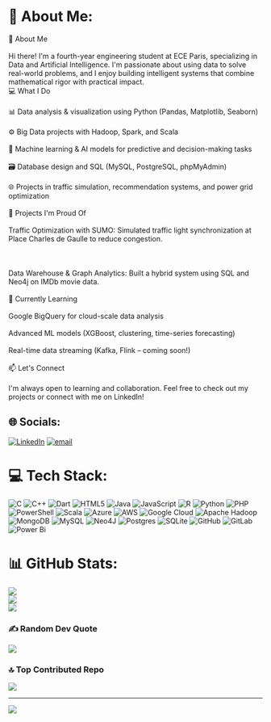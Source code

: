 # 💫 About Me:
👋 About Me<br><br>Hi there! I'm a fourth-year engineering student at ECE Paris, specializing in Data and Artificial Intelligence. I'm passionate about using data to solve real-world problems, and I enjoy building intelligent systems that combine mathematical rigor with practical impact.<br>💻 What I Do<br><br>    📊 Data analysis & visualization using Python (Pandas, Matplotlib, Seaborn)<br><br>    ⚙️ Big Data projects with Hadoop, Spark, and Scala<br><br>    🧠 Machine learning & AI models for predictive and decision-making tasks<br><br>    🗃️ Database design and SQL (MySQL, PostgreSQL, phpMyAdmin)<br><br>    🌐 Projects in traffic simulation, recommendation systems, and power grid optimization<br><br>🚀 Projects I'm Proud Of<br><br>    Traffic Optimization with SUMO: Simulated traffic light synchronization at Place Charles de Gaulle to reduce congestion.<br><br>   <br><br>    Data Warehouse & Graph Analytics: Built a hybrid system using SQL and Neo4j on IMDb movie data.<br><br>🌱 Currently Learning<br><br>    Google BigQuery for cloud-scale data analysis<br><br>    Advanced ML models (XGBoost, clustering, time-series forecasting)<br><br>    Real-time data streaming (Kafka, Flink – coming soon!)<br><br>📫 Let's Connect<br><br>I'm always open to learning and collaboration. Feel free to check out my projects or connect with me on LinkedIn!<br>


## 🌐 Socials:
[![LinkedIn](https://img.shields.io/badge/LinkedIn-%230077B5.svg?logo=linkedin&logoColor=white)](https://linkedin.com/in/https://www.linkedin.com/in/fares-boukasba-b72173279/) [![email](https://img.shields.io/badge/Email-D14836?logo=gmail&logoColor=white)](mailto:fares.boukasba@edu.ece.fr) 

# 💻 Tech Stack:
![C](https://img.shields.io/badge/c-%2300599C.svg?style=for-the-badge&logo=c&logoColor=white) ![C++](https://img.shields.io/badge/c++-%2300599C.svg?style=for-the-badge&logo=c%2B%2B&logoColor=white) ![Dart](https://img.shields.io/badge/dart-%230175C2.svg?style=for-the-badge&logo=dart&logoColor=white) ![HTML5](https://img.shields.io/badge/html5-%23E34F26.svg?style=for-the-badge&logo=html5&logoColor=white) ![Java](https://img.shields.io/badge/java-%23ED8B00.svg?style=for-the-badge&logo=openjdk&logoColor=white) ![JavaScript](https://img.shields.io/badge/javascript-%23323330.svg?style=for-the-badge&logo=javascript&logoColor=%23F7DF1E) ![R](https://img.shields.io/badge/r-%23276DC3.svg?style=for-the-badge&logo=r&logoColor=white) ![Python](https://img.shields.io/badge/python-3670A0?style=for-the-badge&logo=python&logoColor=ffdd54) ![PHP](https://img.shields.io/badge/php-%23777BB4.svg?style=for-the-badge&logo=php&logoColor=white) ![PowerShell](https://img.shields.io/badge/PowerShell-%235391FE.svg?style=for-the-badge&logo=powershell&logoColor=white) ![Scala](https://img.shields.io/badge/scala-%23DC322F.svg?style=for-the-badge&logo=scala&logoColor=white) ![Azure](https://img.shields.io/badge/azure-%230072C6.svg?style=for-the-badge&logo=microsoftazure&logoColor=white) ![AWS](https://img.shields.io/badge/AWS-%23FF9900.svg?style=for-the-badge&logo=amazon-aws&logoColor=white) ![Google Cloud](https://img.shields.io/badge/GoogleCloud-%234285F4.svg?style=for-the-badge&logo=google-cloud&logoColor=white) ![Apache Hadoop](https://img.shields.io/badge/Apache%20Hadoop-66CCFF?style=for-the-badge&logo=apachehadoop&logoColor=black) ![MongoDB](https://img.shields.io/badge/MongoDB-%234ea94b.svg?style=for-the-badge&logo=mongodb&logoColor=white) ![MySQL](https://img.shields.io/badge/mysql-4479A1.svg?style=for-the-badge&logo=mysql&logoColor=white) ![Neo4J](https://img.shields.io/badge/Neo4j-008CC1?style=for-the-badge&logo=neo4j&logoColor=white) ![Postgres](https://img.shields.io/badge/postgres-%23316192.svg?style=for-the-badge&logo=postgresql&logoColor=white) ![SQLite](https://img.shields.io/badge/sqlite-%2307405e.svg?style=for-the-badge&logo=sqlite&logoColor=white) ![GitHub](https://img.shields.io/badge/github-%23121011.svg?style=for-the-badge&logo=github&logoColor=white) ![GitLab](https://img.shields.io/badge/gitlab-%23181717.svg?style=for-the-badge&logo=gitlab&logoColor=white) ![Power Bi](https://img.shields.io/badge/power_bi-F2C811?style=for-the-badge&logo=powerbi&logoColor=black)
# 📊 GitHub Stats:
![](https://github-readme-stats.vercel.app/api?username=faresboukasba&theme=tokyonight&hide_border=false&include_all_commits=true&count_private=true)<br/>
![](https://nirzak-streak-stats.vercel.app/?user=faresboukasba&theme=tokyonight&hide_border=false)<br/>
![](https://github-readme-stats.vercel.app/api/top-langs/?username=faresboukasba&theme=tokyonight&hide_border=false&include_all_commits=true&count_private=true&layout=compact)

### ✍️ Random Dev Quote
![](https://quotes-github-readme.vercel.app/api?type=horizontal&theme=radical)

### 🔝 Top Contributed Repo
![](https://github-contributor-stats.vercel.app/api?username=faresboukasba&limit=5&theme=dark&combine_all_yearly_contributions=true)

---
[![](https://visitcount.itsvg.in/api?id=faresboukasba&icon=0&color=0)](https://visitcount.itsvg.in)

<!-- Proudly created with GPRM ( https://gprm.itsvg.in ) -->
